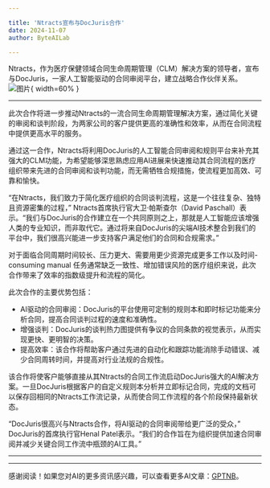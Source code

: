 ```yaml
---

title: 'Ntracts宣布与DocJuris合作'
date: 2024-11-07
author: ByteAILab

---
```


Ntracts，作为医疗保健领域合同生命周期管理（CLM）解决方案的领导者，宣布与DocJuris，一家人工智能驱动的合同审阅平台，建立战略合作伙伴关系。![图片](https://ai-techpark.com/wp-content/uploads/2024/11/Ntracts-960x540.jpg){ width=60% }

---
此次合作将进一步推动Ntracts的一流合同生命周期管理解决方案，通过简化关键的审阅和谈判阶段，为两家公司的客户提供更高的准确性和效率，从而在合同流程中提供更高水平的服务。

通过这一合作，Ntracts将利用DocJuris的人工智能合同审阅和规则平台来补充其强大的CLM功能，为希望能够深思熟虑应用AI进展来快速推动其合同流程的医疗组织带来先进的合同审阅和谈判功能，而无需牺牲合规措施，使流程更加高效、可靠和愉快。

“在Ntracts，我们致力于简化医疗组织的合同谈判流程，这是一个往往复杂、独特且资源密集的过程，” Ntracts首席执行官大卫·帕斯查尔（David Paschall）表示。“我们与DocJuris的合作建立在一个共同原则之上，那就是人工智能应该增强人类的专业知识，而非取代它。通过将来自DocJuris的尖端AI技术整合到我们的平台中，我们很高兴能进一步支持客户满足他们的合同和合规需求。”

对于面临合同周期时间较长、压力更大、需要用更少资源完成更多工作以及时间-consuming manual 任务通常缺乏一致性、增加错误风险的医疗组织来说，此次合作带来了效率的指数级提升和流程的简化。

此次合作的主要优势包括：

- AI驱动的合同审阅：DocJuris的平台使用可定制的规则本和即时标记功能来分析合同，提高合同谈判过程的速度和准确性。
- 增强谈判：DocJuris的谈判热力图提供有争议的合同条款的视觉表示，从而实现更快、更明智的决策。
- 提高效率：该合作将帮助客户通过先进的自动化和跟踪功能消除手动错误、减少合同周转时间，并提高对行业法规的合规性。

该合作将使客户能够直接从其Ntracts的合同工作流启动DocJuris强大的AI解决方案。一旦DocJuris根据客户的自定义规则本分析并立即标记合同，完成的文档可以保存回相同的Ntracts工作流记录，从而使合同工作流程的各个阶段保持最新状态。

“DocJuris很高兴与Ntracts合作，将AI驱动的合同审阅带给更广泛的受众，” DocJuris的首席执行官Henal Patel表示。“我们的合作旨在为组织提供加速合同审阅并减少关键合同工作流中瓶颈的AI工具。”

---
---
感谢阅读！如果您对AI的更多资讯感兴趣，可以查看更多AI文章：[GPTNB](https://gptnb.com)。
